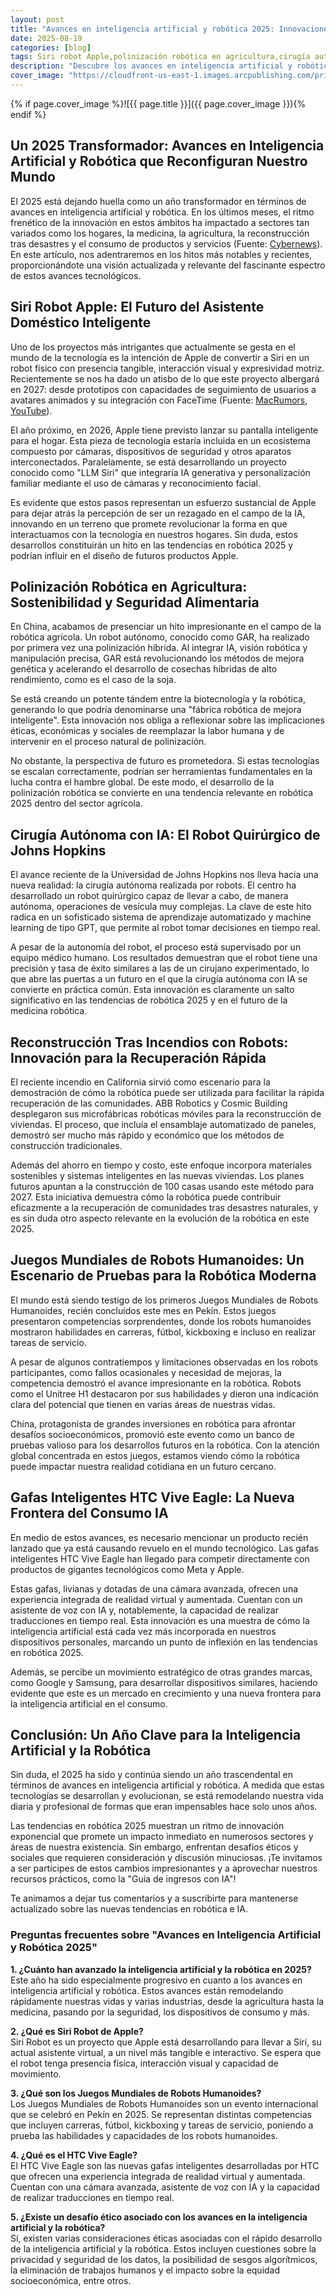 ```yaml
---
layout: post
title: "Avances en inteligencia artificial y robótica 2025: Innovaciones clave para agosto 2025"
date: 2025-08-19
categories: [blog]
tags: Siri robot Apple,polinización robótica en agricultura,cirugía autónoma con IA,reconstrucción tras incendios con robots,Juegos Mundiales de Robots Humanoides,gafas inteligentes HTC Vive Eagle,robots humanoides China,robot quirúrgico Johns Hopkins,tecnología IA en hogares,tendencias en robótica 2025
description: "Descubre los avances en inteligencia artificial y robótica 2025 que están transformando hogares, agricultura y medicina. Conoce cómo impactan tu presente."
cover_image: "https://cloudfront-us-east-1.images.arcpublishing.com/prisachile/CDXWSQEAMBEWJOFNEEIIHMV7VY.jpg"
---
```

{% if page.cover_image %}![{{ page.title }}]({{ page.cover_image }}){% endif %}


## Un 2025 Transformador: Avances en Inteligencia Artificial y Robótica que Reconfiguran Nuestro Mundo

El 2025 está dejando huella como un año transformador en términos de avances en inteligencia artificial y robótica. En los últimos meses, el ritmo frenético de la innovación en estos ámbitos ha impactado a sectores tan variados como los hogares, la medicina, la agricultura, la reconstrucción tras desastres y el consumo de productos y servicios (Fuente: [Cybernews](https://cybernews.com)). En este artículo, nos adentraremos en los hitos más notables y recientes, proporcionándote una visión actualizada y relevante del fascinante espectro de estos avances tecnológicos.

## Siri Robot Apple: El Futuro del Asistente Doméstico Inteligente

Uno de los proyectos más intrigantes que actualmente se gesta en el mundo de la tecnología es la intención de Apple de convertir a Siri en un robot físico con presencia tangible, interacción visual y expresividad motriz. Recientemente se nos ha dado un atisbo de lo que este proyecto albergará en 2027: desde prototipos con capacidades de seguimiento de usuarios a avatares animados y su integración con FaceTime (Fuente: [MacRumors](https://macrumors.com), [YouTube](https://www.youtube.com)).

El año próximo, en 2026, Apple tiene previsto lanzar su pantalla inteligente para el hogar. Esta pieza de tecnología estaría incluida en un ecosistema compuesto por cámaras, dispositivos de seguridad y otros aparatos interconectados. Paralelamente, se está desarrollando un proyecto conocido como "LLM Siri" que integraría IA generativa y personalización familiar mediante el uso de cámaras y reconocimiento facial.

Es evidente que estos pasos representan un esfuerzo sustancial de Apple para dejar atrás la percepción de ser un rezagado en el campo de la IA, innovando en un terreno que promete revolucionar la forma en que interactuamos con la tecnología en nuestros hogares. Sin duda, estos desarrollos constituirán un hito en las tendencias en robótica 2025 y podrían influir en el diseño de futuros productos Apple.

## Polinización Robótica en Agricultura: Sostenibilidad y Seguridad Alimentaria

En China, acabamos de presenciar un hito impresionante en el campo de la robótica agrícola. Un robot autónomo, conocido como GAR, ha realizado por primera vez una polinización híbrida. Al integrar IA, visión robótica y manipulación precisa, GAR está revolucionando los métodos de mejora genética y acelerando el desarrollo de cosechas híbridas de alto rendimiento, como es el caso de la soja.

Se está creando un potente tándem entre la biotecnología y la robótica, generando lo que podría denominarse una "fábrica robótica de mejora inteligente". Esta innovación nos obliga a reflexionar sobre las implicaciones éticas, económicas y sociales de reemplazar la labor humana y de intervenir en el proceso natural de polinización.

No obstante, la perspectiva de futuro es prometedora. Si estas tecnologías se escalan correctamente, podrían ser herramientas fundamentales en la lucha contra el hambre global. De este modo, el desarrollo de la polinización robótica se convierte en una tendencia relevante en robótica 2025 dentro del sector agrícola.

## Cirugía Autónoma con IA: El Robot Quirúrgico de Johns Hopkins

El avance reciente de la Universidad de Johns Hopkins nos lleva hacia una nueva realidad: la cirugía autónoma realizada por robots. El centro ha desarrollado un robot quirúrgico capaz de llevar a cabo, de manera autónoma, operaciones de vesícula muy complejas. La clave de este hito radica en un sofisticado sistema de aprendizaje automatizado y machine learning de tipo GPT, que permite al robot tomar decisiones en tiempo real.

A pesar de la autonomía del robot, el proceso está supervisado por un equipo médico humano. Los resultados demuestran que el robot tiene una precisión y tasa de éxito similares a las de un cirujano experimentado, lo que abre las puertas a un futuro en el que la cirugía autónoma con IA se convierte en práctica común. Esta innovación es claramente un salto significativo en las tendencias de robótica 2025 y en el futuro de la medicina robótica.

## Reconstrucción Tras Incendios con Robots: Innovación para la Recuperación Rápida

El reciente incendio en California sirvió como escenario para la demostración de cómo la robótica puede ser utilizada para facilitar la rápida recuperación de las comunidades. ABB Robotics y Cosmic Building desplegaron sus microfábricas robóticas móviles para la reconstrucción de viviendas. El proceso, que incluía el ensamblaje automatizado de paneles, demostró ser mucho más rápido y económico que los métodos de construcción tradicionales.

Además del ahorro en tiempo y costo, este enfoque incorpora materiales sostenibles y sistemas inteligentes en las nuevas viviendas. Los planes futuros apuntan a la construcción de 100 casas usando este método para 2027. Esta iniciativa demuestra cómo la robótica puede contribuir eficazmente a la recuperación de comunidades tras desastres naturales, y es sin duda otro aspecto relevante en la evolución de la robótica en este 2025.

## Juegos Mundiales de Robots Humanoides: Un Escenario de Pruebas para la Robótica Moderna

El mundo está siendo testigo de los primeros Juegos Mundiales de Robots Humanoides, recién concluidos este mes en Pekín. Estos juegos presentaron competencias sorprendentes, donde los robots humanoides mostraron habilidades en carreras, fútbol, kickboxing e incluso en realizar tareas de servicio.

A pesar de algunos contratiempos y limitaciones observadas en los robots participantes, como fallos ocasionales y necesidad de mejoras, la competencia demostró el avance impresionante en la robótica. Robots como el Unitree H1 destacaron por sus habilidades y dieron una indicación clara del potencial que tienen en varias áreas de nuestras vidas.

China, protagonista de grandes inversiones en robótica para afrontar desafíos socioeconómicos, promovió este evento como un banco de pruebas valioso para los desarrollos futuros en la robótica. Con la atención global concentrada en estos juegos, estamos viendo cómo la robótica puede impactar nuestra realidad cotidiana en un futuro cercano.

## Gafas Inteligentes HTC Vive Eagle: La Nueva Frontera del Consumo IA

En medio de estos avances, es necesario mencionar un producto recién lanzado que ya está causando revuelo en el mundo tecnológico. Las gafas inteligentes HTC Vive Eagle han llegado para competir directamente con productos de gigantes tecnológicos como Meta y Apple.

Estas gafas, livianas y dotadas de una cámara avanzada, ofrecen una experiencia integrada de realidad virtual y aumentada. Cuentan con un asistente de voz con IA y, notablemente, la capacidad de realizar traducciones en tiempo real. Esta innovación es una muestra de cómo la inteligencia artificial está cada vez más incorporada en nuestros dispositivos personales, marcando un punto de inflexión en las tendencias en robótica 2025.

Además, se percibe un movimiento estratégico de otras grandes marcas, como Google y Samsung, para desarrollar dispositivos similares, haciendo evidente que este es un mercado en crecimiento y una nueva frontera para la inteligencia artificial en el consumo.

## Conclusión: Un Año Clave para la Inteligencia Artificial y la Robótica

Sin duda, el 2025 ha sido y continúa siendo un año trascendental en términos de avances en inteligencia artificial y robótica. A medida que estas tecnologías se desarrollan y evolucionan, se está remodelando nuestra vida diaria y profesional de formas que eran impensables hace solo unos años.

Las tendencias en robótica 2025 muestran un ritmo de innovación exponencial que promete un impacto inmediato en numerosos sectores y áreas de nuestra existencia. Sin embargo, enfrentan desafíos éticos y sociales que requieren consideración y discusión minuciosas. ¡Te invitamos a ser partícipes de estos cambios impresionantes y a aprovechar nuestros recursos prácticos, como la "Guía de ingresos con IA"!

Te animamos a dejar tus comentarios y a suscribirte para mantenerse actualizado sobre las nuevas tendencias en robótica e IA.

### Preguntas frecuentes sobre "Avances en Inteligencia Artificial y Robótica 2025"

**1. ¿Cuánto han avanzado la inteligencia artificial y la robótica en 2025?**  
Este año ha sido especialmente progresivo en cuanto a los avances en inteligencia artificial y robótica. Estos avances están remodelando rápidamente nuestras vidas y varias industrias, desde la agricultura hasta la medicina, pasando por la seguridad, los dispositivos de consumo y más.

**2. ¿Qué es Siri Robot de Apple?**  
Siri Robot es un proyecto que Apple está desarrollando para llevar a Siri, su actual asistente virtual, a un nivel más tangible e interactivo. Se espera que el robot tenga presencia física, interacción visual y capacidad de movimiento.

**3. ¿Qué son los Juegos Mundiales de Robots Humanoides?**  
Los Juegos Mundiales de Robots Humanoides son un evento internacional que se celebró en Pekín en 2025. Se representan distintas competencias que incluyen carreras, fútbol, kickboxing y tareas de servicio, poniendo a prueba las habilidades y capacidades de los robots humanoides.

**4. ¿Qué es el HTC Vive Eagle?**  
El HTC Vive Eagle son las nuevas gafas inteligentes desarrolladas por HTC que ofrecen una experiencia integrada de realidad virtual y aumentada. Cuentan con una cámara avanzada, asistente de voz con IA y la capacidad de realizar traducciones en tiempo real.

**5. ¿Existe un desafío ético asociado con los avances en la inteligencia artificial y la robótica?**  
Sí, existen varias consideraciones éticas asociadas con el rápido desarrollo de la inteligencia artificial y la robótica. Estos incluyen cuestiones sobre la privacidad y seguridad de los datos, la posibilidad de sesgos algorítmicos, la eliminación de trabajos humanos y el impacto sobre la equidad socioeconómica, entre otros.
